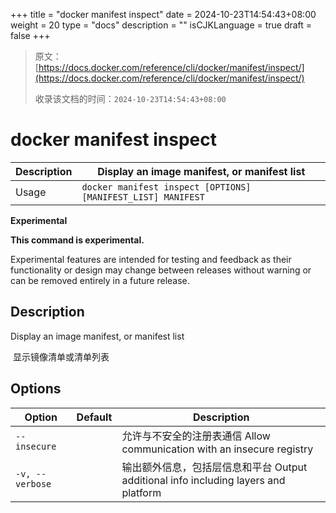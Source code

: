 +++
title = "docker manifest inspect"
date = 2024-10-23T14:54:43+08:00
weight = 20
type = "docs"
description = ""
isCJKLanguage = true
draft = false
+++

> 原文：[https://docs.docker.com/reference/cli/docker/manifest/inspect/](https://docs.docker.com/reference/cli/docker/manifest/inspect/)
>
> 收录该文档的时间：`2024-10-23T14:54:43+08:00`

# docker manifest inspect

| Description | Display an image manifest, or manifest list                  |
| :---------- | ------------------------------------------------------------ |
| Usage       | `docker manifest inspect [OPTIONS] [MANIFEST_LIST] MANIFEST` |

**Experimental**

**This command is experimental.**

Experimental features are intended for testing and feedback as their functionality or design may change between releases without warning or can be removed entirely in a future release.

## Description

Display an image manifest, or manifest list

​	显示镜像清单或清单列表

## Options

| Option          | Default | Description                                                  |
| --------------- | ------- | ------------------------------------------------------------ |
| `--insecure`    |         | 允许与不安全的注册表通信 Allow communication with an insecure registry |
| `-v, --verbose` |         | 输出额外信息，包括层信息和平台 Output additional info including layers and platform |
